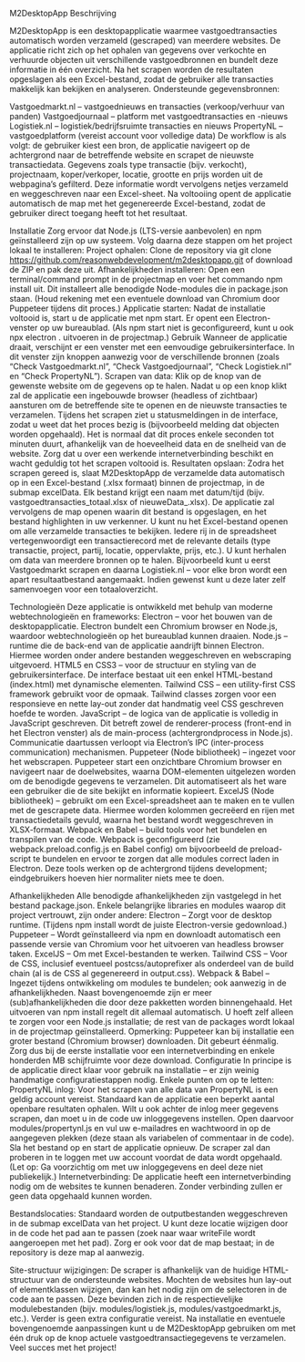 M2DesktopApp
Beschrijving

M2DesktopApp is een desktopapplicatie waarmee vastgoedtransacties automatisch worden verzameld (gescraped) van meerdere websites. De applicatie richt zich op het ophalen van gegevens over verkochte en verhuurde objecten uit verschillende vastgoedbronnen en bundelt deze informatie in één overzicht. Na het scrapen worden de resultaten opgeslagen als een Excel-bestand, zodat de gebruiker alle transacties makkelijk kan bekijken en analyseren. Ondersteunde gegevensbronnen:

Vastgoedmarkt.nl – vastgoednieuws en transacties (verkoop/verhuur van panden)
Vastgoedjournaal – platform met vastgoedtransacties en -nieuws
Logistiek.nl – logistiek/bedrijfsruimte transacties en nieuws
PropertyNL – vastgoedplatform (vereist account voor volledige data)
De workflow is als volgt: de gebruiker kiest een bron, de applicatie navigeert op de achtergrond naar de betreffende website en scrapet de nieuwste transactiedata. Gegevens zoals type transactie (bijv. verkocht), projectnaam, koper/verkoper, locatie, grootte en prijs worden uit de webpagina’s gefilterd. Deze informatie wordt vervolgens netjes verzameld en weggeschreven naar een Excel-sheet. Na voltooiing opent de applicatie automatisch de map met het gegenereerde Excel-bestand, zodat de gebruiker direct toegang heeft tot het resultaat.

Installatie
Zorg ervoor dat Node.js (LTS-versie aanbevolen) en npm geïnstalleerd zijn op uw systeem. Volg daarna deze stappen om het project lokaal te installeren:
Project ophalen: Clone de repository via git clone https://github.com/reasonwebdevelopment/m2desktopapp.git of download de ZIP en pak deze uit.
Afhankelijkheden installeren: Open een terminal/command prompt in de projectmap en voer het commando npm install uit. Dit installeert alle benodigde Node-modules die in package.json staan. (Houd rekening met een eventuele download van Chromium door Puppeteer tijdens dit proces.)
Applicatie starten: Nadat de installatie voltooid is, start u de applicatie met npm start. Er opent een Electron-venster op uw bureaublad. (Als npm start niet is geconfigureerd, kunt u ook npx electron . uitvoeren in de projectmap.)
Gebruik
Wanneer de applicatie draait, verschijnt er een venster met een eenvoudige gebruikersinterface. In dit venster zijn knoppen aanwezig voor de verschillende bronnen (zoals “Check Vastgoedmarkt.nl”, “Check Vastgoedjournaal”, “Check Logistiek.nl” en “Check PropertyNL”). Scrapen van data: Klik op de knop van de gewenste website om de gegevens op te halen. Nadat u op een knop klikt zal de applicatie een ingebouwde browser (headless of zichtbaar) aansturen om de betreffende site te openen en de nieuwste transacties te verzamelen. Tijdens het scrapen ziet u statusmeldingen in de interface, zodat u weet dat het proces bezig is (bijvoorbeeld melding dat objecten worden opgehaald). Het is normaal dat dit proces enkele seconden tot minuten duurt, afhankelijk van de hoeveelheid data en de snelheid van de website. Zorg dat u over een werkende internetverbinding beschikt en wacht geduldig tot het scrapen voltooid is. Resultaten opslaan: Zodra het scrapen gereed is, slaat M2DesktopApp de verzamelde data automatisch op in een Excel-bestand (.xlsx formaat) binnen de projectmap, in de submap excelData. Elk bestand krijgt een naam met datum/tijd (bijv. vastgoedtransacties_totaal.xlsx of nieuweData_<datum>.xlsx). De applicatie zal vervolgens de map openen waarin dit bestand is opgeslagen, en het bestand highlighten in uw verkenner. U kunt nu het Excel-bestand openen om alle verzamelde transacties te bekijken. Iedere rij in de spreadsheet vertegenwoordigt een transactierecord met de relevante details (type transactie, project, partij, locatie, oppervlakte, prijs, etc.). U kunt herhalen om data van meerdere bronnen op te halen. Bijvoorbeeld kunt u eerst Vastgoedmarkt scrapen en daarna Logistiek.nl – voor elke bron wordt een apart resultaatbestand aangemaakt. Indien gewenst kunt u deze later zelf samenvoegen voor een totaaloverzicht.

Technologieën
Deze applicatie is ontwikkeld met behulp van moderne webtechnologieën en frameworks:
Electron – voor het bouwen van de desktopapplicatie. Electron bundelt een Chromium browser en Node.js, waardoor webtechnologieën op het bureaublad kunnen draaien.
Node.js – runtime die de back-end van de applicatie aandrijft binnen Electron. Hiermee worden onder andere bestanden weggeschreven en webscraping uitgevoerd.
HTML5 en CSS3 – voor de structuur en styling van de gebruikersinterface. De interface bestaat uit een enkel HTML-bestand (index.html) met dynamische elementen.
Tailwind CSS – een utility-first CSS framework gebruikt voor de opmaak. Tailwind classes zorgen voor een responsieve en nette lay-out zonder dat handmatig veel CSS geschreven hoefde te worden.
JavaScript – de logica van de applicatie is volledig in JavaScript geschreven. Dit betreft zowel de renderer-process (front-end in het Electron venster) als de main-process (achtergrondprocess in Node.js). Communicatie daartussen verloopt via Electron’s IPC (inter-process communication) mechanismen.
Puppeteer (Node bibliotheek) – ingezet voor het webscrapen. Puppeteer start een onzichtbare Chromium browser en navigeert naar de doelwebsites, waarna DOM-elementen uitgelezen worden om de benodigde gegevens te verzamelen. Dit automatiseert als het ware een gebruiker die de site bekijkt en informatie kopieert.
ExcelJS (Node bibliotheek) – gebruikt om een Excel-spreadsheet aan te maken en te vullen met de gescrapete data. Hiermee worden kolommen gecreëerd en rijen met transactiedetails gevuld, waarna het bestand wordt weggeschreven in XLSX-formaat.
Webpack en Babel – build tools voor het bundelen en transpilen van de code. Webpack is geconfigureerd (zie webpack.preload.config.js en Babel config) om bijvoorbeeld de preload-script te bundelen en ervoor te zorgen dat alle modules correct laden in Electron. Deze tools werken op de achtergrond tijdens development; eindgebruikers hoeven hier normaliter niets mee te doen.

Afhankelijkheden
Alle benodigde afhankelijkheden zijn vastgelegd in het bestand package.json. Enkele belangrijke libraries en modules waarop dit project vertrouwt, zijn onder andere:
Electron – Zorgt voor de desktop runtime. (Tijdens npm install wordt de juiste Electron-versie gedownload.)
Puppeteer – Wordt geïnstalleerd via npm en downloadt automatisch een passende versie van Chromium voor het uitvoeren van headless browser taken.
ExcelJS – Om met Excel-bestanden te werken.
Tailwind CSS – Voor de CSS, inclusief eventueel postcss/autoprefixer als onderdeel van de build chain (al is de CSS al gegenereerd in output.css).
Webpack & Babel – Ingezet tijdens ontwikkeling om modules te bundelen; ook aanwezig in de afhankelijkheden.
Naast bovengenoemde zijn er meer (sub)afhankelijkheden die door deze pakketten worden binnengehaald. Het uitvoeren van npm install regelt dit allemaal automatisch. U hoeft zelf alleen te zorgen voor een Node.js installatie; de rest van de packages wordt lokaal in de projectmap geïnstalleerd. Opmerking: Puppeteer kan bij installatie een groter bestand (Chromium browser) downloaden. Dit gebeurt éénmalig. Zorg dus bij de eerste installatie voor een internetverbinding en enkele honderden MB schijfruimte voor deze download.
Configuratie
In principe is de applicatie direct klaar voor gebruik na installatie – er zijn weinig handmatige configuratiestappen nodig. Enkele punten om op te letten:
PropertyNL inlog: Voor het scrapen van alle data van PropertyNL is een geldig account vereist. Standaard kan de applicatie een beperkt aantal openbare resultaten ophalen. Wilt u ook achter de inlog meer gegevens scrapen, dan moet u in de code uw inloggegevens instellen. Open daarvoor modules/propertynl.js en vul uw e-mailadres en wachtwoord in op de aangegeven plekken (deze staan als variabelen of commentaar in de code). Sla het bestand op en start de applicatie opnieuw. De scraper zal dan proberen in te loggen met uw account voordat de data wordt opgehaald. (Let op: Ga voorzichtig om met uw inloggegevens en deel deze niet publiekelijk.)
Internetverbinding: De applicatie heeft een internetverbinding nodig om de websites te kunnen benaderen. Zonder verbinding zullen er geen data opgehaald kunnen worden.

Bestandslocaties: Standaard worden de outputbestanden weggeschreven in de submap excelData van het project. U kunt deze locatie wijzigen door in de code het pad aan te passen (zoek naar waar writeFile wordt aangeroepen met het pad). Zorg er ook voor dat de map bestaat; in de repository is deze map al aanwezig.

Site-structuur wijzigingen: De scraper is afhankelijk van de huidige HTML-structuur van de ondersteunde websites. Mochten de websites hun lay-out of elementklassen wijzigen, dan kan het nodig zijn om de selectoren in de code aan te passen. Deze bevinden zich in de respectievelijke modulebestanden (bijv. modules/logistiek.js, modules/vastgoedmarkt.js, etc.).
Verder is geen extra configuratie vereist. Na installatie en eventuele bovengenoemde aanpassingen kunt u de M2DesktopApp gebruiken om met één druk op de knop actuele vastgoedtransactiegegevens te verzamelen. Veel succes met het project!
